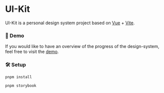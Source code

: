# UI-Kit 

UI-Kit is a personal design system project based on [Vue](https://vuejs.org) + [Vite](https://vitejs.dev).
 
### :book: Demo

If you would like to have an overview of the progress of the design-system, feel free to visit the [demo](https://ui-kit-ten.vercel.app).

### :hammer_and_wrench: Setup

```sh
pnpm install
```

```sh
pnpm storybook
```
